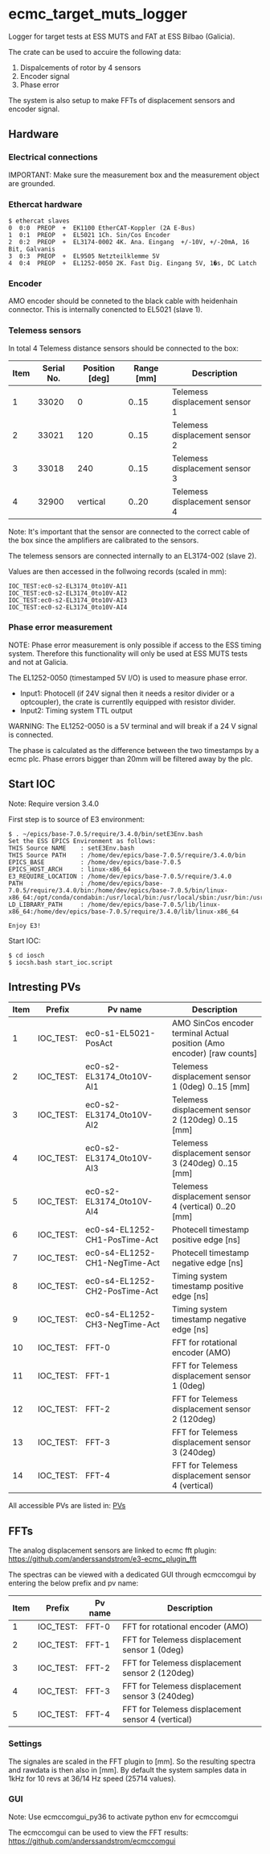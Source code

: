 # ecmc_target_muts_logger
Logger for target tests at ESS MUTS and FAT at ESS Bilbao (Galicia).

The crate can be used to accuire the following data:
1. Dispalcements of rotor by 4 sensors
2. Encoder signal
3. Phase error

The system is also setup to make FFTs of displacement sensors and encoder signal.

## Hardware

### Electrical connections

IMPORTANT: Make sure the measurement box and the measurement object are grounded.

### Ethercat hardware

```
$ ethercat slaves
0  0:0  PREOP  +  EK1100 EtherCAT-Koppler (2A E-Bus)
1  0:1  PREOP  +  EL5021 1Ch. Sin/Cos Encoder
2  0:2  PREOP  +  EL3174-0002 4K. Ana. Eingang  +/-10V, +/-20mA, 16 Bit, Galvanis
3  0:3  PREOP  +  EL9505 Netzteilklemme 5V
4  0:4  PREOP  +  EL1252-0050 2K. Fast Dig. Eingang 5V, 1�s, DC Latch
```

### Encoder

AMO encoder should be conneted to the black cable with heidenhain connector. This is internally conencted to EL5021 (slave 1). 

### Telemess sensors

In total 4 Telemess distance sensors should be connected to the box:

Item | Serial No. | Position [deg] | Range [mm] | Description
---  | ---        | ---            | ---        | --- |
1    | 33020      | 0              | 0..15      | Telemess displacement sensor 1
2    | 33021      | 120            | 0..15      | Telemess displacement sensor 2
3    | 33018      | 240            | 0..15      | Telemess displacement sensor 3
4    | 32900      | vertical       | 0..20      | Telemess displacement sensor 4

Note: It's important that the sensor are connected to the correct cable of the box since the amplifiers are calibrated to the sensors.

The telemess sensors are connected internally to an EL3174-002 (slave 2).

Values are then accessed in the follwoing records (scaled in mm):
```
IOC_TEST:ec0-s2-EL3174_0to10V-AI1
IOC_TEST:ec0-s2-EL3174_0to10V-AI2
IOC_TEST:ec0-s2-EL3174_0to10V-AI3
IOC_TEST:ec0-s2-EL3174_0to10V-AI4
```

### Phase error measurement

NOTE: Phase error measurement is only possible if access to the ESS timing system. Therefore this functionality will only be used at ESS MUTS tests and not at Galicia.

The EL1252-0050 (timestamped 5V I/O) is used to measure phase error.
* Input1: Photocell (if 24V signal then it needs a resitor divider or a optcoupler), the crate is currentlly equipped with resistor divider.
* Input2: Timing system TTL output

WARNING: The EL1252-0050 is a 5V terminal and will break if a 24 V signal is connected.

The phase is calculated as the difference between the two timestamps by a ecmc plc. Phase errors bigger than 20mm will be filtered away by the plc.

## Start IOC

Note: Require version 3.4.0

First step is to source of E3 environment:

```
$ . ~/epics/base-7.0.5/require/3.4.0/bin/setE3Env.bash 
Set the ESS EPICS Environment as follows:
THIS Source NAME    : setE3Env.bash
THIS Source PATH    : /home/dev/epics/base-7.0.5/require/3.4.0/bin
EPICS_BASE          : /home/dev/epics/base-7.0.5
EPICS_HOST_ARCH     : linux-x86_64
E3_REQUIRE_LOCATION : /home/dev/epics/base-7.0.5/require/3.4.0
PATH                : /home/dev/epics/base-7.0.5/require/3.4.0/bin:/home/dev/epics/base-7.0.5/bin/linux-x86_64:/opt/conda/condabin:/usr/local/bin:/usr/local/sbin:/usr/bin:/usr/sbin:/bin:/sbin:/home/dev/.local/bin:/home/dev/bin
LD_LIBRARY_PATH     : /home/dev/epics/base-7.0.5/lib/linux-x86_64:/home/dev/epics/base-7.0.5/require/3.4.0/lib/linux-x86_64

Enjoy E3!
```

Start IOC:
```
$ cd iosch
$ iocsh.bash start_ioc.script
```

## Intresting PVs

Item | Prefix   | Pv name                        | Description
--- | ---       | ---                            | --- |
1   | IOC_TEST: | ec0-s1-EL5021-PosAct           | AMO SinCos encoder terminal Actual position (Amo encoder) [raw counts]
2   | IOC_TEST: | ec0-s2-EL3174_0to10V-AI1       | Telemess displacement sensor 1 (0deg)  0..15 [mm]
3   | IOC_TEST: | ec0-s2-EL3174_0to10V-AI2       | Telemess displacement sensor 2 (120deg) 0..15 [mm]
4   | IOC_TEST: | ec0-s2-EL3174_0to10V-AI3       | Telemess displacement sensor 3 (240deg) 0..15 [mm]
5   | IOC_TEST: | ec0-s2-EL3174_0to10V-AI4       | Telemess displacement sensor 4 (vertical) 0..20 [mm]
6   | IOC_TEST: | ec0-s4-EL1252-CH1-PosTime-Act  | Photecell timestamp positive edge [ns]
7   | IOC_TEST: | ec0-s4-EL1252-CH1-NegTime-Act  | Photecell timestamp negative edge [ns]
8   | IOC_TEST: | ec0-s4-EL1252-CH2-PosTime-Act  | Timing system timestamp positive edge [ns]
9   | IOC_TEST: | ec0-s4-EL1252-CH3-NegTime-Act  | Timing system timestamp negative edge [ns]
10  | IOC_TEST: | FFT-0                          | FFT for rotational encoder (AMO)
11  | IOC_TEST: | FFT-1                          | FFT for Telemess displacement sensor 1 (0deg)
12  | IOC_TEST: | FFT-2                          | FFT for Telemess displacement sensor 2 (120deg)
13  | IOC_TEST: | FFT-3                          | FFT for Telemess displacement sensor 3 (240deg)
14  | IOC_TEST: | FFT-4                          | FFT for Telemess displacement sensor 4 (vertical)

All accessible PVs are listed in: [PVs](./iocsh/pvs.log)

## FFTs

The analog displacement sensors are linked to ecmc fft plugin:
https://github.com/anderssandstrom/e3-ecmc_plugin_fft

The spectras can be viewed with a dedicated GUI through ecmccomgui by entering the below prefix and pv name: 

Item | Prefix    | Pv name                        | Description
---  | ---       | ---                            | --- |
1    | IOC_TEST: | FFT-0                          | FFT for rotational encoder (AMO)
2    | IOC_TEST: | FFT-1                          | FFT for Telemess displacement sensor 1 (0deg)
3    | IOC_TEST: | FFT-2                          | FFT for Telemess displacement sensor 2 (120deg)
4    | IOC_TEST: | FFT-3                          | FFT for Telemess displacement sensor 3 (240deg)
5    | IOC_TEST: | FFT-4                          | FFT for Telemess displacement sensor 4 (vertical)


### Settings
The signales are scaled in the FFT plugin to [mm]. So the resulting spectra and rawdata is then also in [mm]. By default the system samples data in 1kHz for 10 revs at 36/14 Hz speed (25714 values). 

### GUI

Note: Use ecmccomgui_py36 to activate python env for ecmccomgui

The ecmccomgui can be used to view the FFT results: https://github.com/anderssandstrom/ecmccomgui
